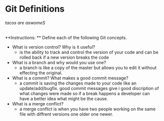 # Git Definitions
###### tacos are aswomeS
**Instructions: ** Define each of the following Git concepts.

* What is version control?  Why is it useful?
    - is the ability to track and control the version of your code and can be rolled back if a new version breaks the code
* What is a branch and why would you use one?
    - a branch is like a copy of the master but allows you to edit it without effecting the original.
* What is a commit? What makes a good commit message?
    - a commit is saving the changes made to your code like an update/add/bugfix. good commit messages give i good discription of what changes were made so if a break happens a developer can have a better idea what might be the cause.
* What is a merge conflict?
    - a merge conflict is when you have two people working on the same file with diffrent versions one older one newer.